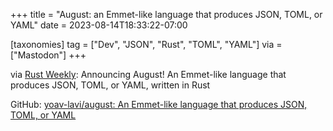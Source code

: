 +++
title = "August: an Emmet-like language that produces JSON, TOML, or YAML"
date = 2023-08-14T18:33:22-07:00

[taxonomies]
tag = ["Dev", "JSON", "Rust", "TOML", "YAML"]
via = ["Mastodon"]
+++

via [Rust Weekly](https://mastodon.social/@rust_discussions/110887801774326842): Announcing August! An Emmet-like language that produces JSON, TOML, or YAML, written in Rust

<!-- more -->

GitHub: [yoav-lavi/august: An Emmet-like language that produces JSON, TOML, or YAML](https://github.com/yoav-lavi/august)
